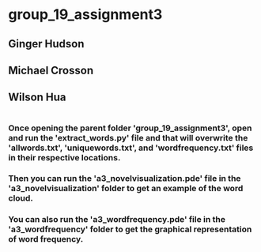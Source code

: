 # group_19_assignment3
## Ginger Hudson
## Michael Crosson
## Wilson Hua
#
### Once opening the parent folder 'group_19_assignment3', open and run the 'extract_words.py' file and that will overwrite the 'allwords.txt', 'uniquewords.txt', and 'wordfrequency.txt' files in their respective locations. 
### Then you can run the 'a3_novelvisualization.pde' file in the 'a3_novelvisualization' folder to get an example of the word cloud. 
### You can also run the 'a3_wordfrequency.pde' file in the 'a3_wordfrequency' folder to get the graphical representation of word frequency.

